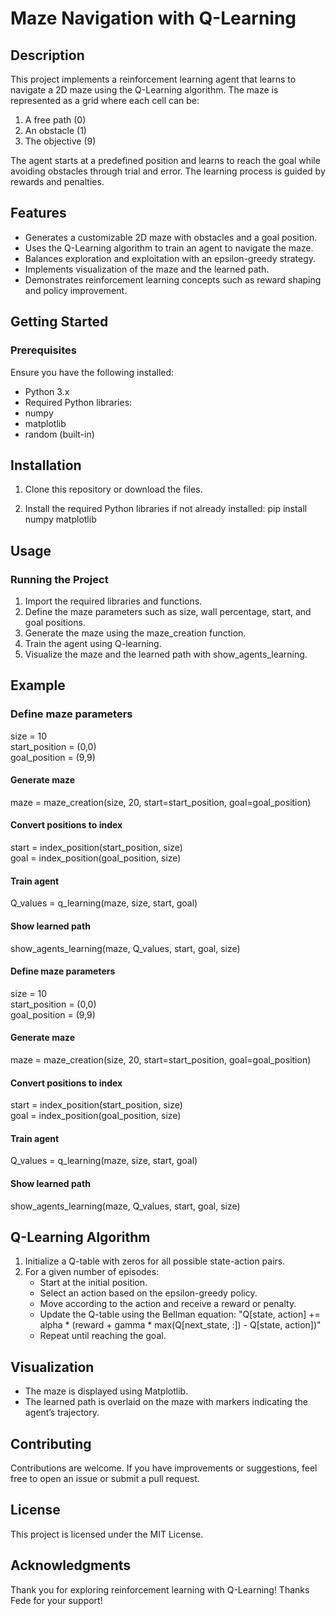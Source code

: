 # Maze Navigation with Q-Learning

## Description
This project implements a reinforcement learning agent that learns to navigate a 2D maze using the Q-Learning algorithm. The maze is represented as a grid where each cell can be:

1) A free path (0)
2) An obstacle (1)
3) The objective (9)

The agent starts at a predefined position and learns to reach the goal while avoiding obstacles through trial and error. The learning process is guided by rewards and    penalties.

## Features
- Generates a customizable 2D maze with obstacles and a goal position.
- Uses the Q-Learning algorithm to train an agent to navigate the maze.
- Balances exploration and exploitation with an epsilon-greedy strategy.
- Implements visualization of the maze and the learned path.
- Demonstrates reinforcement learning concepts such as reward shaping and policy improvement.

## Getting Started

### Prerequisites
Ensure you have the following installed:
- Python 3.x
- Required Python libraries:
- numpy
- matplotlib
- random (built-in)

## Installation

1. Clone this repository or download the files.

2. Install the required Python libraries if not already installed:
   pip install numpy matplotlib

## Usage
### Running the Project
1. Import the required libraries and functions.
2. Define the maze parameters such as size, wall percentage, start, and goal positions.
3. Generate the maze using the maze_creation function.
4. Train the agent using Q-learning.
5. Visualize the maze and the learned path with show_agents_learning.

## Example
### Define maze parameters
   size = 10  
   start_position = (0,0)  
   goal_position = (9,9)  

#### Generate maze
   maze = maze_creation(size, 20, start=start_position, goal=goal_position)  

#### Convert positions to index
   start = index_position(start_position, size)  
   goal = index_position(goal_position, size)  

#### Train agent
   Q_values = q_learning(maze, size, start, goal)  

#### Show learned path
   show_agents_learning(maze, Q_values, start, goal, size)  

#### Define maze parameters
   size = 10  
   start_position = (0,0)  
   goal_position = (9,9)  

#### Generate maze
   maze = maze_creation(size, 20, start=start_position, goal=goal_position)  

#### Convert positions to index
   start = index_position(start_position, size)  
   goal = index_position(goal_position, size)  

#### Train agent
   Q_values = q_learning(maze, size, start, goal)  

#### Show learned path
   show_agents_learning(maze, Q_values, start, goal, size)  

## Q-Learning Algorithm
1. Initialize a Q-table with zeros for all possible state-action pairs.
2. For a given number of episodes:
   - Start at the initial position.
   - Select an action based on the epsilon-greedy policy.
   - Move according to the action and receive a reward or penalty.
   - Update the Q-table using the Bellman equation:
     "Q[state, action] += alpha * (reward + gamma * max(Q[next_state, :]) - Q[state, action])"
   - Repeat until reaching the goal.

## Visualization
- The maze is displayed using Matplotlib.
- The learned path is overlaid on the maze with markers indicating the agent’s trajectory.

## Contributing
Contributions are welcome. If you have improvements or suggestions, feel free to open an issue or submit a pull request.

## License
This project is licensed under the MIT License.

## Acknowledgments
Thank you for exploring reinforcement learning with Q-Learning! Thanks Fede for your support!


